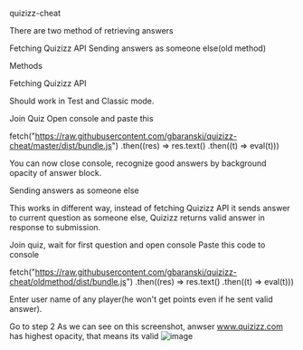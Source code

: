 quizizz-cheat

There are two method of retrieving answers

Fetching Quizizz API
Sending answers as someone else(old method)



Methods

Fetching Quizizz API

Should work in Test and Classic mode.

Join Quiz
Open console and paste this

fetch("https://raw.githubusercontent.com/gbaranski/quizizz-cheat/master/dist/bundle.js")
.then((res) => res.text()
.then((t) => eval(t)))

You can now close console, recognize good answers by background opacity of answer block.

Sending answers as someone else

This works in different way, instead of fetching Quizizz API it sends answer to current question as someone else, Quizizz returns valid answer in response to submission.

Join quiz, wait for first question and open console
Paste this code to console

fetch("https://raw.githubusercontent.com/gbaranski/quizizz-cheat/oldmethod/dist/bundle.js")
.then((res) => res.text()
.then((t) => eval(t)))

Enter user name of any player(he won't get points even if he sent valid answer).

Go to step 2
As we can see on this screenshot, anwser www.quizizz.com has highest opacity, that means its valid
![image](https://user-images.githubusercontent.com/81293179/112279944-c1354e80-8c84-11eb-95ea-2452b825d8e8.png)
